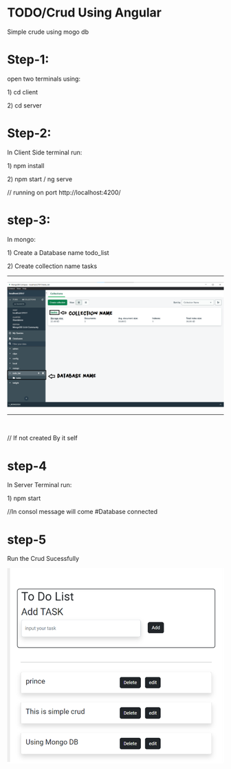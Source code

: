 # TODO/Crud Using Angular

Simple crude using mogo db

# Step-1:

<p>open two terminals using:</p> 
<p>     1) cd client</p> 
<p>     2) cd server</p>

# Step-2:

<p>In Client Side terminal run: </p>
<p>    1) npm install </p>
<p>    2) npm start / ng serve</p>

// running on port <a>http://localhost:4200/</a> 

# step-3:

<p>In mongo: </p>
<p>    1) Create a Database name todo_list </p>
<p>    2) Create collection name tasks</p>
<hr>
<img src="https://github.com/prince-116/TODO-Crud-Using-Angular/blob/main/server/db/names.png"/>
<hr>
<img scr="https://github.com/prince-116/TODO-Crud-Using-Angular/blob/main/server/db/Document%20structure.png" />
<br><p>// If not created By it self</p>

# step-4

<p>In Server Terminal run: </p>
<p>    1) npm start</p>
<p>//In consol message will come #Database connected</p>

# step-5

<p>Run the Crud Sucessfully</p>
<img src="https://github.com/prince-116/TODO-Crud-Using-Angular/blob/main/server/db/ui.png" />
